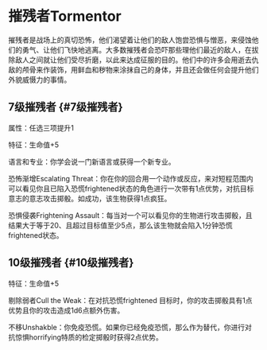 # 摧残者Tormentor

摧残者是战场上的真切恐怖，他们渴望着让他们的敌人饱尝恐惧与憎恶，来侵蚀他们的勇气、让他们飞快地逃离。大多数摧残者会恐吓那些理他们最近的敌人，在拔除敌人之间就让他们受尽折磨，以此来达成征服的目的。他们中的许多会用逝去仇敌的颅骨来作装饰，用鲜血和秽物来涂抹自己的身体，并且还会做任何会提升他们外貌威慑力的事情。

## 7级摧残者 {#7级摧残者}

属性：任选三项提升1

特征：生命值+5

语言和专业：你学会说一门新语言或获得一个新专业。

恐怖渐增Escalating
Threat：你在你的回合用一个动作或反应，来对短程范围内可以看见你且已陷入恐慌frightened状态的角色进行一次带有1点优势，对抗目标意志的意志攻击掷骰。如成功，该生物获得1点疯狂。

恐惧侵袭Frightening
Assault：每当对一个可以看见你的生物进行攻击掷骰，且结果大于等于20、且超过目标值至少5点，那么该生物就会陷入1分钟恐慌frightened状态。

## 10级摧残者 {#10级摧残者}

特征：生命值+5

剔除弱者Cull the Weak：在对抗恐慌frightened
目标时，你的攻击掷骰具有1点优势且你的攻击造成1d6点额外伤害。

不移Unshakble：你免疫恐慌。如果你已经免疫恐慌，那么作为替代，你进行对抗惊惧horrifying特质的检定掷骰时获得2点优势。
